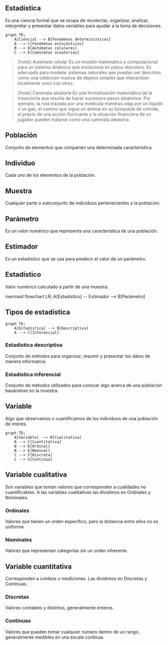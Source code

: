 
## Estadística

Es una ciencia formal que se ocupa de recolectar, organizar, analizar, interpretar y presentar datos variables para ayudar a la toma de decisiones.

```mermaid
graph TD;
    A[Ciencia] --> B[Fenómenos deterministicos]
    A --> C[Fenómenos estocásticos]
    B --> D[Autómatas celulares]
    C --> E[Caminatas aleatorias]
```



> [!note] Autómata celular
>  Es un modelo matemático y computacional para un sistema dinámico que evoluciona en pasos discretos. Es adecuado para modelar sistemas naturales que puedan ser descritos como una colección masiva de objetos simples que interactúen localmente unos con otros.

> [!note] Caminata aleatoria
> Es una formalización matemática de la trayectoria que resulta de hacer sucesivos pasos aleatorios. Por ejemplo, la ruta trazada por una molécula mientras viaja por un líquido o un gas, el camino que sigue un animal en su búsqueda de comida, el precio de una acción fluctuante y la situación financiera de un jugador pueden tratarse como una caminata aleatoria.

## Población

Conjunto de elementos que comparten una determinada característica.

## Individuo

Cada uno de los elementos de la población.

## Muestra

Cualquier parte o subconjunto de individuos pertenecientes a la población.

## Parámetro

Es un valor numérico que representa una característica de una población.

## Estimador

Es un estadístico que se usa para predecir el valor de un parámetro.

## Estadístico

Valor numérico calculado a partir de una muestra.

mermaid
flowchart LR;
    A[Estadístico] -- Estimador --> B[Parámetro]


## Tipos de estadística

```mermaid
graph TD;
    A[Estadística] --> B[Descriptiva]
    A --> C[Inferencial]
```

### Estadistica descriptiva

Conjunto de métodos para organizar, resumir y presentar los datos de manera informativa.

### Estadística inferencial

Conjunto de métodos utilizados para conocer algo acerca de una población basándose en la muestra.

## Variable

Algo que observamos o cuantificamos de los individuos de una población de interés.

```mermaid
graph TD;
    A[Variable] --> B[Cualitativa]
    A --> C[Cuantitativa]
    B --> D[Ordinal]
    B --> E[Nominal]
    C --> F[Discreta]
    C --> G[Continua]
```


## Variable cualitativa

Son variables que toman valores que corresponden a cualidades no cuantificables. A las variables cualitativas las dividimos en Ordinales y Nominales.

### Ordinales

Valores que tienen un orden específico, pero la distancia entre ellos no es uniforme.

### Nominales

Valores que representan categorías sin un orden inherente.

## Variable cuantitativa

Corresponden a conteos o mediciones. Las dividimos en Discretas y Continuas.

### Discretas

Valores contables y distintos, generalmente enteros.

### Continuas

Valores que pueden tomar cualquier número dentro de un rango, generalmente medibles en una escala continua.


